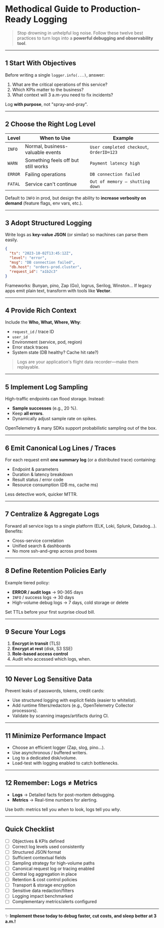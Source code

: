 # Methodical Guide to Production-Ready Logging

> Stop drowning in unhelpful log noise. Follow these twelve best practices to turn logs into a **powerful debugging and observability tool**.

---

## 1  Start With Objectives

Before writing a single `logger.info(...)`, answer:
1. What are the critical operations of this service?
2. Which KPIs matter to the business?
3. What context will 3 a.m-you need to fix incidents?

Log **with purpose**, not "spray-and-pray".

---

## 2  Choose the Right Log Level

| Level  | When to Use | Example |
|--------|-------------|---------|
| `INFO` | Normal, business-valuable events | `User completed checkout`, `OrderID=123` |
| `WARN` | Something feels off but still works | `Payment latency high` |
| `ERROR`| Failing operations | `DB connection failed` |
| `FATAL`| Service can't continue | `Out of memory – shutting down` |

Default to `INFO` in prod, but design the ability to **increase verbosity on demand** (feature flags, env vars, etc.).

---

## 3  Adopt Structured Logging

Write logs as **key-value JSON** (or similar) so machines can parse them easily.

```json
{
  "ts": "2023-10-02T13:45:12Z",
  "level": "error",
  "msg": "DB connection failed",
  "db.host": "orders-prod.cluster",
  "request_id": "a1b2c3"
}
```

Frameworks: Bunyan, pino, Zap (Go), logrus, Serilog, Winston…  If legacy apps emit plain text, transform with tools like **Vector**.

---

## 4  Provide Rich Context

Include the **Who, What, Where, Why**:
* `request_id` / trace ID
* `user_id`
* Environment (service, pod, region)
* Error stack traces
* System state (DB healthy? Cache hit rate?)

> Logs are your application's flight data recorder—make them replayable.

---

## 5  Implement Log Sampling

High-traffic endpoints can flood storage. Instead:
* **Sample successes** (e.g., 20 %).
* Keep **all errors**.
* Dynamically adjust sample rate on spikes.

OpenTelemetry & many SDKs support probabilistic sampling out of the box.

---

## 6  Emit Canonical Log Lines / Traces

For each request emit **one summary log** (or a distributed trace) containing:
* Endpoint & parameters
* Duration & latency breakdown
* Result status / error code
* Resource consumption (DB ms, cache ms)

Less detective work, quicker MTTR.

---

## 7  Centralize & Aggregate Logs

Forward all service logs to a single platform (ELK, Loki, Splunk, Datadog…).
Benefits:
* Cross-service correlation
* Unified search & dashboards
* No more ssh-and-grep across prod boxes

---

## 8  Define Retention Policies Early

Example tiered policy:
* **ERROR / audit logs** → 90-365 days
* `INFO` / success logs → 30 days
* High-volume debug logs → 7 days, cold storage or delete

Set TTLs before your first surprise cloud bill.

---

## 9  Secure Your Logs

1. **Encrypt in transit** (TLS)  
2. **Encrypt at rest** (disk, S3 SSE)  
3. **Role-based access control**  
4. Audit who accessed which logs, when.

---

## 10  Never Log Sensitive Data

Prevent leaks of passwords, tokens, credit cards:
* Use structured logging with explicit fields (easier to whitelist).
* Add runtime filters/redactors (e.g., OpenTelemetry Collector processors).
* Validate by scanning images/artifacts during CI.

---

## 11  Minimize Performance Impact

* Choose an efficient logger (Zap, slog, pino…).
* Use asynchronous / buffered writers.
* Log to a dedicated disk/volume.
* Load-test with logging enabled to catch bottlenecks.

---

## 12  Remember: Logs ≠ Metrics

* **Logs** → Detailed facts for post-mortem debugging.  
* **Metrics** → Real-time numbers for alerting.

Use both: metrics tell you *when* to look, logs tell you *why*.

---

## Quick Checklist

- [ ] Objectives & KPIs defined
- [ ] Correct log levels used consistently
- [ ] Structured JSON format
- [ ] Sufficient contextual fields
- [ ] Sampling strategy for high-volume paths
- [ ] Canonical request log or tracing enabled
- [ ] Central log aggregation in place
- [ ] Retention & cost control policies
- [ ] Transport & storage encryption
- [ ] Sensitive data redaction/filters
- [ ] Logging impact benchmarked
- [ ] Complementary metrics/alerts configured

---

✨ **Implement these today to debug faster, cut costs, and sleep better at 3 a.m.!** 
